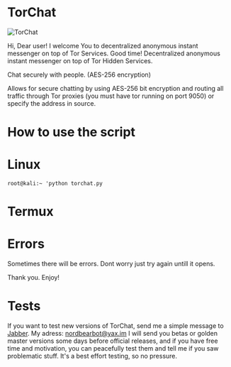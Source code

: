 # TorChat

![TorChat](https://user-images.githubusercontent.com/85753549/139583215-181b2188-b34a-44c8-a53a-eb8b743af840.png)

Hi, Dear user! I welcome You to decentralized anonymous instant messenger on top of Tor Services. Good time! Decentralized anonymous instant messenger on top of Tor Hidden Services. 

Chat securely with people. (AES-256 encryption)

Allows for secure chatting by using AES-256 bit encryption and routing all traffic through Tor proxies (you must have tor running on port 9050) or specify the address in source.

# How to use the script

# Linux
`root@kali:~ 'python torchat.py`

# Termux


# Errors
Sometimes there will be errors. Dont worry just try again untill it opens.

Thank you. Enjoy!


# Tests

If you want to test new versions of TorChat, send me a simple message to [Jabber](xmpp.org). My adress: nordbearbot@yax.im
I will send you betas or golden master versions some days before official releases, and if you have free time and motivation, you can peacefully test them and tell me if you saw problematic stuff. It's a best effort testing, so no pressure.
